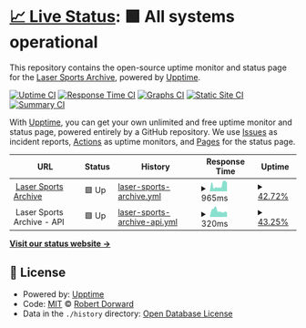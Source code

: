 # [📈 Live Status](https://status.tr1cky.au): <!--live status--> **🟩 All systems operational**

This repository contains the open-source uptime monitor and status page for the [Laser Sports Archive](https://archive.lasersports.au), powered by [Upptime](https://github.com/upptime/upptime).

[![Uptime CI](https://github.com/dorwardtech/status/workflows/Uptime%20CI/badge.svg)](https://github.com/dorwardtech/status/actions?query=workflow%3A%22Uptime+CI%22)
[![Response Time CI](https://github.com/dorwardtech/status/workflows/Response%20Time%20CI/badge.svg)](https://github.com/dorwardtech/status/actions?query=workflow%3A%22Response+Time+CI%22)
[![Graphs CI](https://github.com/dorwardtech/status/workflows/Graphs%20CI/badge.svg)](https://github.com/dorwardtech/status/actions?query=workflow%3A%22Graphs+CI%22)
[![Static Site CI](https://github.com/dorwardtech/status/workflows/Static%20Site%20CI/badge.svg)](https://github.com/dorwardtech/status/actions?query=workflow%3A%22Static+Site+CI%22)
[![Summary CI](https://github.com/dorwardtech/status/workflows/Summary%20CI/badge.svg)](https://github.com/dorwardtech/status/actions?query=workflow%3A%22Summary+CI%22)

With [Upptime](https://upptime.js.org), you can get your own unlimited and free uptime monitor and status page, powered entirely by a GitHub repository. We use [Issues](https://github.com/dorwardtech/status/issues) as incident reports, [Actions](https://github.com/dorwardtech/status/actions) as uptime monitors, and [Pages](https://status.tr1cky.au) for the status page.

<!--start: status pages-->
<!-- This summary is generated by Upptime (https://github.com/upptime/upptime) -->
<!-- Do not edit this manually, your changes will be overwritten -->
<!-- prettier-ignore -->
| URL | Status | History | Response Time | Uptime |
| --- | ------ | ------- | ------------- | ------ |
| <img alt="" src="https://icons.duckduckgo.com/ip3/archive.lasersports.au.ico" height="13"> [Laser Sports Archive](https://archive.lasersports.au) | 🟩 Up | [laser-sports-archive.yml](https://github.com/DorwardTech/lsa-status/commits/HEAD/history/laser-sports-archive.yml) | <details><summary><img alt="Response time graph" src="./graphs/laser-sports-archive/response-time-week.png" height="20"> 965ms</summary><br><a href="https://status.lasersports.au/history/laser-sports-archive"><img alt="Response time 1413" src="https://img.shields.io/endpoint?url=https%3A%2F%2Fraw.githubusercontent.com%2FDorwardTech%2Flsa-status%2FHEAD%2Fapi%2Flaser-sports-archive%2Fresponse-time.json"></a><br><a href="https://status.lasersports.au/history/laser-sports-archive"><img alt="24-hour response time 1337" src="https://img.shields.io/endpoint?url=https%3A%2F%2Fraw.githubusercontent.com%2FDorwardTech%2Flsa-status%2FHEAD%2Fapi%2Flaser-sports-archive%2Fresponse-time-day.json"></a><br><a href="https://status.lasersports.au/history/laser-sports-archive"><img alt="7-day response time 965" src="https://img.shields.io/endpoint?url=https%3A%2F%2Fraw.githubusercontent.com%2FDorwardTech%2Flsa-status%2FHEAD%2Fapi%2Flaser-sports-archive%2Fresponse-time-week.json"></a><br><a href="https://status.lasersports.au/history/laser-sports-archive"><img alt="30-day response time 1413" src="https://img.shields.io/endpoint?url=https%3A%2F%2Fraw.githubusercontent.com%2FDorwardTech%2Flsa-status%2FHEAD%2Fapi%2Flaser-sports-archive%2Fresponse-time-month.json"></a><br><a href="https://status.lasersports.au/history/laser-sports-archive"><img alt="1-year response time 1413" src="https://img.shields.io/endpoint?url=https%3A%2F%2Fraw.githubusercontent.com%2FDorwardTech%2Flsa-status%2FHEAD%2Fapi%2Flaser-sports-archive%2Fresponse-time-year.json"></a></details> | <details><summary><a href="https://status.lasersports.au/history/laser-sports-archive">42.72%</a></summary><a href="https://status.lasersports.au/history/laser-sports-archive"><img alt="All-time uptime 44.73%" src="https://img.shields.io/endpoint?url=https%3A%2F%2Fraw.githubusercontent.com%2FDorwardTech%2Flsa-status%2FHEAD%2Fapi%2Flaser-sports-archive%2Fuptime.json"></a><br><a href="https://status.lasersports.au/history/laser-sports-archive"><img alt="24-hour uptime 100.00%" src="https://img.shields.io/endpoint?url=https%3A%2F%2Fraw.githubusercontent.com%2FDorwardTech%2Flsa-status%2FHEAD%2Fapi%2Flaser-sports-archive%2Fuptime-day.json"></a><br><a href="https://status.lasersports.au/history/laser-sports-archive"><img alt="7-day uptime 42.72%" src="https://img.shields.io/endpoint?url=https%3A%2F%2Fraw.githubusercontent.com%2FDorwardTech%2Flsa-status%2FHEAD%2Fapi%2Flaser-sports-archive%2Fuptime-week.json"></a><br><a href="https://status.lasersports.au/history/laser-sports-archive"><img alt="30-day uptime 44.73%" src="https://img.shields.io/endpoint?url=https%3A%2F%2Fraw.githubusercontent.com%2FDorwardTech%2Flsa-status%2FHEAD%2Fapi%2Flaser-sports-archive%2Fuptime-month.json"></a><br><a href="https://status.lasersports.au/history/laser-sports-archive"><img alt="1-year uptime 44.73%" src="https://img.shields.io/endpoint?url=https%3A%2F%2Fraw.githubusercontent.com%2FDorwardTech%2Flsa-status%2FHEAD%2Fapi%2Flaser-sports-archive%2Fuptime-year.json"></a></details>
| <img alt="" src="https://icons.duckduckgo.com/ip3/archive.lasersports.au.ico" height="13"> Laser Sports Archive - API | 🟩 Up | [laser-sports-archive-api.yml](https://github.com/DorwardTech/lsa-status/commits/HEAD/history/laser-sports-archive-api.yml) | <details><summary><img alt="Response time graph" src="./graphs/laser-sports-archive-api/response-time-week.png" height="20"> 320ms</summary><br><a href="https://status.lasersports.au/history/laser-sports-archive-api"><img alt="Response time 359" src="https://img.shields.io/endpoint?url=https%3A%2F%2Fraw.githubusercontent.com%2FDorwardTech%2Flsa-status%2FHEAD%2Fapi%2Flaser-sports-archive-api%2Fresponse-time.json"></a><br><a href="https://status.lasersports.au/history/laser-sports-archive-api"><img alt="24-hour response time 233" src="https://img.shields.io/endpoint?url=https%3A%2F%2Fraw.githubusercontent.com%2FDorwardTech%2Flsa-status%2FHEAD%2Fapi%2Flaser-sports-archive-api%2Fresponse-time-day.json"></a><br><a href="https://status.lasersports.au/history/laser-sports-archive-api"><img alt="7-day response time 320" src="https://img.shields.io/endpoint?url=https%3A%2F%2Fraw.githubusercontent.com%2FDorwardTech%2Flsa-status%2FHEAD%2Fapi%2Flaser-sports-archive-api%2Fresponse-time-week.json"></a><br><a href="https://status.lasersports.au/history/laser-sports-archive-api"><img alt="30-day response time 359" src="https://img.shields.io/endpoint?url=https%3A%2F%2Fraw.githubusercontent.com%2FDorwardTech%2Flsa-status%2FHEAD%2Fapi%2Flaser-sports-archive-api%2Fresponse-time-month.json"></a><br><a href="https://status.lasersports.au/history/laser-sports-archive-api"><img alt="1-year response time 359" src="https://img.shields.io/endpoint?url=https%3A%2F%2Fraw.githubusercontent.com%2FDorwardTech%2Flsa-status%2FHEAD%2Fapi%2Flaser-sports-archive-api%2Fresponse-time-year.json"></a></details> | <details><summary><a href="https://status.lasersports.au/history/laser-sports-archive-api">43.25%</a></summary><a href="https://status.lasersports.au/history/laser-sports-archive-api"><img alt="All-time uptime 46.81%" src="https://img.shields.io/endpoint?url=https%3A%2F%2Fraw.githubusercontent.com%2FDorwardTech%2Flsa-status%2FHEAD%2Fapi%2Flaser-sports-archive-api%2Fuptime.json"></a><br><a href="https://status.lasersports.au/history/laser-sports-archive-api"><img alt="24-hour uptime 100.00%" src="https://img.shields.io/endpoint?url=https%3A%2F%2Fraw.githubusercontent.com%2FDorwardTech%2Flsa-status%2FHEAD%2Fapi%2Flaser-sports-archive-api%2Fuptime-day.json"></a><br><a href="https://status.lasersports.au/history/laser-sports-archive-api"><img alt="7-day uptime 43.25%" src="https://img.shields.io/endpoint?url=https%3A%2F%2Fraw.githubusercontent.com%2FDorwardTech%2Flsa-status%2FHEAD%2Fapi%2Flaser-sports-archive-api%2Fuptime-week.json"></a><br><a href="https://status.lasersports.au/history/laser-sports-archive-api"><img alt="30-day uptime 46.81%" src="https://img.shields.io/endpoint?url=https%3A%2F%2Fraw.githubusercontent.com%2FDorwardTech%2Flsa-status%2FHEAD%2Fapi%2Flaser-sports-archive-api%2Fuptime-month.json"></a><br><a href="https://status.lasersports.au/history/laser-sports-archive-api"><img alt="1-year uptime 46.81%" src="https://img.shields.io/endpoint?url=https%3A%2F%2Fraw.githubusercontent.com%2FDorwardTech%2Flsa-status%2FHEAD%2Fapi%2Flaser-sports-archive-api%2Fuptime-year.json"></a></details>

<!--end: status pages-->

[**Visit our status website →**](https://status.lasersports.au)

## 📄 License

- Powered by: [Upptime](https://github.com/upptime/upptime)
- Code: [MIT](./LICENSE) © [Robert Dorward](https://tr1cky.au)
- Data in the `./history` directory: [Open Database License](https://opendatacommons.org/licenses/odbl/1-0/)
